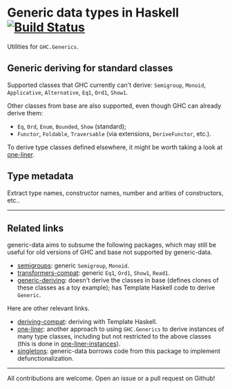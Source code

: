 # Generic data types in Haskell [![Build Status](https://travis-ci.org/Lysxia/generic-data.svg)](https://travis-ci.org/Lysxia/generic-data)

Utilities for `GHC.Generics`.

## Generic deriving for standard classes

Supported classes that GHC currently can't derive: `Semigroup`, `Monoid`,
`Applicative`, `Alternative`, `Eq1`, `Ord1`, `Show1`.

Other classes from base are also supported, even though GHC can already derive
them:

- `Eq`, `Ord`, `Enum`, `Bounded`, `Show` (standard);
- `Functor`, `Foldable`, `Traversable` (via extensions, `DeriveFunctor`, etc.).

To derive type classes defined elsewhere, it might be worth taking a look at
[one-liner](https://hackage.haskell.org/package/one-liner).

## Type metadata

Extract type names, constructor names, number and arities of constructors, etc..

---

## Related links

generic-data aims to subsume the following packages, which may still be
useful for old versions of GHC and base not supported by generic-data.

- [semigroups](https://hackage.haskell.org/package/semigroups): generic
  `Semigroup`, `Monoid`.
- [transformers-compat](https://hackage.haskell.org/package/transformers-compat):
  generic `Eq1`, `Ord1`, `Show1`, `Read1`.
- [generic-deriving](https://hackage.haskell.org/package/generic-deriving):
  doesn't derive the classes in base (defines clones of these classes as a toy
  example); has Template Haskell code to derive `Generic`.

Here are other relevant links.

- [deriving-compat](https://hackage.haskell.org/package/deriving-compat):
  deriving with Template Haskell.
- [one-liner](https://hackage.haskell.org/package/one-liner): another approach
  to using `GHC.Generics` to derive instances of many type classes, including
  but not restricted to the above classes (this is done in
  [one-liner-instances](https://hackage.haskell.org/package/one-liner-instances)).
- [singletons](https://hackage.haskell.org/package/singletons):
  generic-data borrows code from this package to implement defunctionalization.

---

All contributions are welcome. Open an issue or a pull request on Github!
